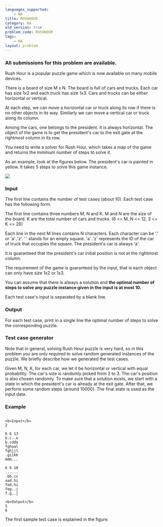 ```yaml
---
languages_supported:
    - NA
title: RUSHHOUR
category: NA
old_version: true
problem_code: RUSHHOUR
tags:
    - NA
layout: problem
---
```

###  All submissions for this problem are available. 

Rush Hour is a popular puzzle game which is now available on many mobile devices.

There is a board of size M x N. The board is full of cars and trucks. Each car has size 1x2 and each truck has size 1x3. Cars and trucks can be either horizontal or vertical.

At each step, we can move a horizontal car or truck along its row if there is no other objects in its way. Similarly we can move a vertical car or truck along its column.

Among the cars, one belongs to the president. It is always horizontal. The object of the game is to get the president's car to the exit gate at the rightmost column in its row.

You need to write a solver for Rush Hour, which takes a map of the game and returns the minimum number of steps to solve it.

As an example, look at the figures below. The president's car is painted in yellow. It takes 5 steps to solve this game instance.

![](https://www.spoj.pl/content/paulmcvn:rushhour_small.png)

### Input

The first line contains the number of test cases (about 10). Each test case has the following form.

The first line contains three numbers M, N and K. M and N are the size of the board. K are the total number of cars and trucks. (6 <= M, N <= 12, 3 <= K <= 26)

Each line in the next M lines contains N characters. Each character can be '.' or 'a'..'z'. '.' stands for an empty square. 'a'..'z' represents the ID of the car of truck that occupies the square. The president's car is always 'a'.

It is guaranteed that the president's car initial position is not at the rightmost column.

The requirement of the game is guaranteed by the input, that is each object can only have size 1x2 or 1x3.

You can assume that there is always a solution and **the optimal number of steps to solve any puzzle instance given in the input is at most 10.**

Each test case's input is separated by a blank line.

### Output

For each test case, print in a single line the optimal number of steps to solve the corresponding puzzle.

### Test case generator

Note that in general, solving Rush Hour puzzle is very hard, so in this problem you are only required to solve random generated instances of the puzzle. We briefly describe how we generated the test cases.

Given M, N, K, for each car, we let it be horizontal or vertical with equal probability. The car's size is randomly picked from 2 to 3. The car's position is also chosen randomly. To make sure that a solution exists, we start with a state in which the president's car is already at the exit gate. After that, we perform some random steps (around 10000). The final state is used as the input data.

### Example

```

<b>Input</b>
2

6 6 13
b.c..e
b.cdde
fghaal
fghjjl
.giikk
mmm...

6 6 10
......
.bb.cc
aad.hi
fed.hi
feg..j
f.g..j

<b>Output</b>
5
6

```
The first sample test case is explained in the figure.